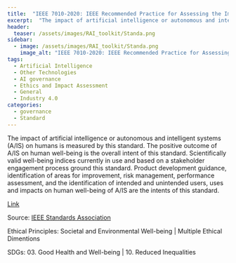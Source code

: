 ```yaml
---
title:  "IEEE 7010-2020: IEEE Recommended Practice for Assessing the Impact of Autonomous and Intelligent Systems on Human Well-Being"  
excerpt:  "The impact of artificial intelligence or autonomous and intelligent systems (A/IS) on humans is measured by this standard. The positive outcome of A/IS on human well-being is the overall intent of this standard. Scientifically valid well-be (...)"  
header:
  teaser: /assets/images/RAI_toolkit/Standa.png
sidebar:
  - image: /assets/images/RAI_toolkit/Standa.png
    image_alt: "IEEE 7010-2020: IEEE Recommended Practice for Assessing the Impact of Autonomous and Intelligent Systems on Human Well-Being"
tags:
  - Artificial Intelligence
  - Other Technologies
  - AI governance
  - Ethics and Impact Assessment
  - General
  - Industry 4.0
categories:
  - governance
  - Standard
---
```

The impact of artificial intelligence or autonomous and intelligent systems (A/IS) on humans is measured by this standard. The positive outcome of A/IS on human well-being is the overall intent of this standard. Scientifically valid well-being indices currently in use and based on a stakeholder engagement process ground this standard. Product development guidance, identification of areas for improvement, risk management, performance assessment, and the identification of intended and unintended users, uses and impacts on human well-being of A/IS are the intents of this standard.

[Link](https://standards.ieee.org/ieee/7010/7718/)

Source: [IEEE Standards Association](https://standards.ieee.org/)

Ethical Principles: Societal and Environmental Well-being | Multiple Ethical Dimentions

SDGs: 03. Good Health and Well-being | 10. Reduced Inequalities
